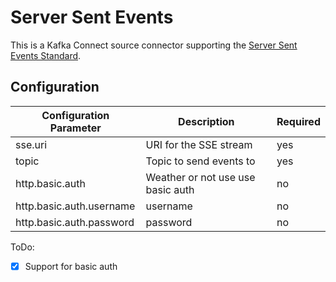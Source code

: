 # Server Sent Events

This is a Kafka Connect source connector supporting the [Server Sent Events Standard](https://www.w3.org/TR/2009/WD-eventsource-20090421/).

## Configuration

Configuration Parameter | Description | Required
-------------- | ---------- | --------- |
sse.uri | URI for the SSE stream | yes
topic | Topic to send events to | yes
http.basic.auth | Weather or not use use basic auth | no
http.basic.auth.username | username | no
http.basic.auth.password | password | no


ToDo:
- [x] Support for basic auth
